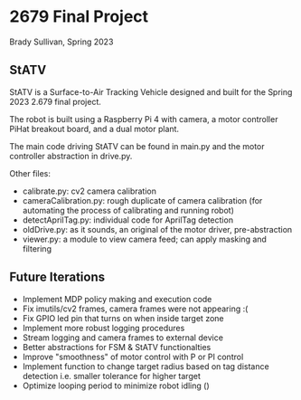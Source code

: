 # 2679 Final Project

Brady Sullivan, Spring 2023

## StATV

StATV is a Surface-to-Air Tracking Vehicle designed and built for the Spring 2023 2.679 final project.

The robot is built using a Raspberry Pi 4 with camera, a motor controller PiHat breakout board, and a dual motor plant.

The main code driving StATV can be found in main.py and the motor controller abstraction in drive.py.

Other files:

- calibrate.py: cv2 camera calibration
- cameraCalibration.py: rough duplicate of camera calibration (for automating the process of calibrating and running robot)
- detectAprilTag.py: individual code for AprilTag detection
- oldDrive.py: as it sounds, an original of the motor driver, pre-abstraction
- viewer.py: a module to view camera feed; can apply masking and filtering

## Future Iterations

- Implement MDP policy making and execution code
- Fix imutils/cv2 frames, camera frames were not appearing :(
- Fix GPIO led pin that turns on when inside target zone
- Implement more robust logging procedures
- Stream logging and camera frames to external device
- Better abstractions for FSM & StATV functionalties
- Improve "smoothness" of motor control with P or PI control
- Implement function to change target radius based on tag distance detection i.e. smaller tolerance for higher target
- Optimize looping period to minimize robot idling ()
